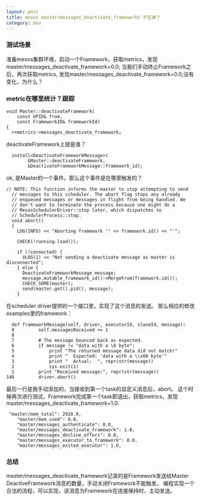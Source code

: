 ```yaml
---
layout: post
title: mesos master/messages_deactivate_frameworks 不生效？
category: dev 
---
```


### 测试场景
准备mesos集群环境，启动一个Framework，获取metrics，发现master/messages_deactivate_framework=0.0; 
当我们手动终止Framework之后，再次获取metrics,  发现master/messages_deactivate_framework=0.0;没有变化，为什么？


### metric在哪里统计？跟踪

```
void Master::deactivateFramework(
    const UPID& from,
    const FrameworkID& frameworkId)
{
  ++metrics->messages_deactivate_framework;

```
deactivateFramework上层是谁？

```
  install<DeactivateFrameworkMessage>(
        &Master::deactivateFramework,
        &DeactivateFrameworkMessage::framework_id);
```
ok, 是Master的一个事件。那么这个事件是在哪里触发的？


```
// NOTE: This function informs the master to stop attempting to send
  // messages to this scheduler. The abort flag stops any already
  // enqueued messages or messages in flight from being handled. We
  // don't want to terminate the process because one might do a
  // MesosSchedulerDriver::stop later, which dispatches to
  // SchedulerProcess::stop.
  void abort()
  {
    LOG(INFO) << "Aborting framework '" << framework.id() << "'";

    CHECK(!running.load());

    if (!connected) {
      VLOG(1) << "Not sending a deactivate message as master is disconnected";
    } else {
      DeactivateFrameworkMessage message;
      message.mutable_framework_id()->MergeFrom(framework.id());
      CHECK_SOME(master);
      send(master.get().pid(), message);
    }
```
在scheduler driver提供的一个接口里，实现了这个消息的发送。
那么相应的修改examples里的framework：

```
  def frameworkMessage(self, driver, executorId, slaveId, message):                                           
  9         self.messagesReceived += 1                                                                              
  8                                                                                                                 
  7         # The message bounced back as expected.                                                                 
  6         if message != "data with a \0 byte":                                                                    
  5             print "The returned message data did not match!"                                                    
  4             print "  Expected: 'data with a \\x00 byte'"                                                        
  3             print "  Actual:  ", repr(str(message))                                                             
  2             sys.exit(1)                                                                                         
  1         print "Received message:", repr(str(message))                                                           
146         driver.abort()                   
```
最后一行是我手动添加的，当接收到第一个task的自定义消息后，abort。
这个时候再次进行测试，Framework完成第一个task即退出，获取metrics，发现master/messages_deactivate_framework=1.0:

```
 "master/mem_total": 2928.0,
    "master/mem_used": 0.0,
    "master/messages_authenticate": 0.0,
    "master/messages_deactivate_framework": 1.0,
    "master/messages_decline_offers": 0.0,
    "master/messages_executor_to_framework": 0.0,
    "master/messages_exited_executor": 1.0,
```

### 总结
master/messages_deactivate_framework记录的是Framework发送给Master DeactiveFramework消息的数量，手动关闭Framework不能触发，
编程实现一个合法的流程，可以实现，该消息为Framework在连接保持时，主动发送。



